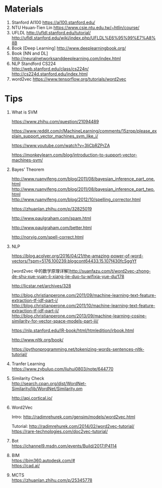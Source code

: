 # Materials
1. Stanford AI100 https://ai100.stanford.edu/
2. NTU Hsuan-Tien Lin https://www.csie.ntu.edu.tw/~htlin/course/  
3. UFLDL http://ufldl.stanford.edu/tutorial/  http://ufldl.stanford.edu/wiki/index.php/UFLDL%E6%95%99%E7%A8%8B
4. Book [Deep Learning] http://www.deeplearningbook.org/
5. Book [NN and DL] http://neuralnetworksanddeeplearning.com/index.html  
6. NLP Standford CS224  
http://web.stanford.edu/class/cs224n/  
http://cs224d.stanford.edu/index.html  
7. word2vec https://www.tensorflow.org/tutorials/word2vec



# Tips
1. What is SVM 
   
   https://www.zhihu.com/question/21094489
   
   https://www.reddit.com/r/MachineLearning/comments/15zrpp/please_explain_support_vector_machines_svm_like_i/
   
   https://www.youtube.com/watch?v=3liCbRZPrZA
   
   https://monkeylearn.com/blog/introduction-to-support-vector-machines-svm/


2. Bayes’ Theorem

   http://www.ruanyifeng.com/blog/2011/08/bayesian_inference_part_one.html   
   http://www.ruanyifeng.com/blog/2011/08/bayesian_inference_part_two.html   
   http://www.ruanyifeng.com/blog/2012/10/spelling_corrector.html
   
   
   https://zhuanlan.zhihu.com/p/32825019
   
   
   http://www.paulgraham.com/spam.html
  
   http://www.paulgraham.com/better.html  
    
   
   http://norvig.com/spell-correct.html
   

3. NLP  

   https://blog.acolyer.org/2016/04/21/the-amazing-power-of-word-vectors/?spm=5176.100239.blogcont64433.15.107f430fcSggYf
   
   [word2vec 中的数学原理详解]http://suanfazu.com/t/word2vec-zhong-de-shu-xue-yuan-li-xiang-jie-duo-tu-wifixia-yue-du/178  
   
   http://licstar.net/archives/328  
   
   http://blog.christianperone.com/2011/09/machine-learning-text-feature-extraction-tf-idf-part-i/
   http://blog.christianperone.com/2011/10/machine-learning-text-feature-extraction-tf-idf-part-ii/
   http://blog.christianperone.com/2013/09/machine-learning-cosine-similarity-for-vector-space-models-part-iii/  
   
   https://nlp.stanford.edu/IR-book/html/htmledition/irbook.html  
   
   http://www.nltk.org/book/  
   
   https://pythonprogramming.net/tokenizing-words-sentences-nltk-tutorial/  
   
   
4. Tranfer Learning  
   https://www.zybuluo.com/liuhui0803/note/644770
   
   
   
5. Similarity Check  
   http://search.cpan.org/dist/WordNet-Similarity/lib/WordNet/Similarity.pm  
   
   http://api.cortical.io/  


6. Word2Vec

    Intro: http://radimrehurek.com/gensim/models/word2vec.html  
	
    Tutorial: http://radimrehurek.com/2014/02/word2vec-tutorial/  
    https://rare-technologies.com/doc2vec-tutorial/  
    
   
7. Bot  
   https://channel9.msdn.com/events/Build/2017/P4114  
   
8. BIM  
   https://bim360.autodesk.com/#  
   https://cad.ai/  
     
9. MCTS  
   https://zhuanlan.zhihu.com/p/25345778
